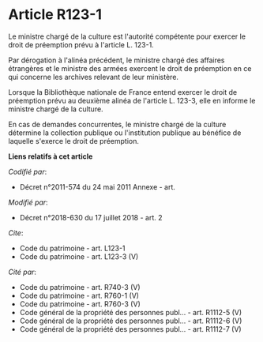 # Article R123-1

Le ministre chargé de la culture est l'autorité compétente pour exercer le droit de préemption prévu à l'article L. 123-1. 

Par dérogation à l'alinéa précédent, le ministre chargé des affaires étrangères et le ministre des armées exercent le droit
de préemption en ce qui concerne les archives relevant de leur ministère. 

Lorsque la Bibliothèque nationale de France entend exercer le droit de préemption prévu au deuxième alinéa de l'article L.
123-3, elle en informe le ministre chargé de la culture. 

En cas de demandes concurrentes, le ministre chargé de la culture détermine la collection publique ou l'institution publique
au bénéfice de laquelle s'exerce le droit de préemption.

**Liens relatifs à cet article**

_Codifié par_:

  - Décret n°2011-574 du 24 mai 2011 Annexe - art.

_Modifié par_:

  - Décret n°2018-630 du 17 juillet 2018 - art. 2

_Cite_:

  - Code du patrimoine - art. L123-1
  - Code du patrimoine - art. L123-3 (V)

_Cité par_:

  - Code du patrimoine - art. R740-3 (V)
  - Code du patrimoine - art. R760-1 (V)
  - Code du patrimoine - art. R760-3 (V)
  - Code général de la propriété des personnes publ... - art. R1112-5 (V)
  - Code général de la propriété des personnes publ... - art. R1112-6 (V)
  - Code général de la propriété des personnes publ... - art. R1112-7 (V)
